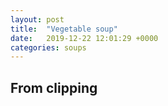 ```yaml
---
layout: post
title:  "Vegetable soup"
date:   2019-12-22 12:01:29 +0000
categories: soups
---
```


## From clipping
